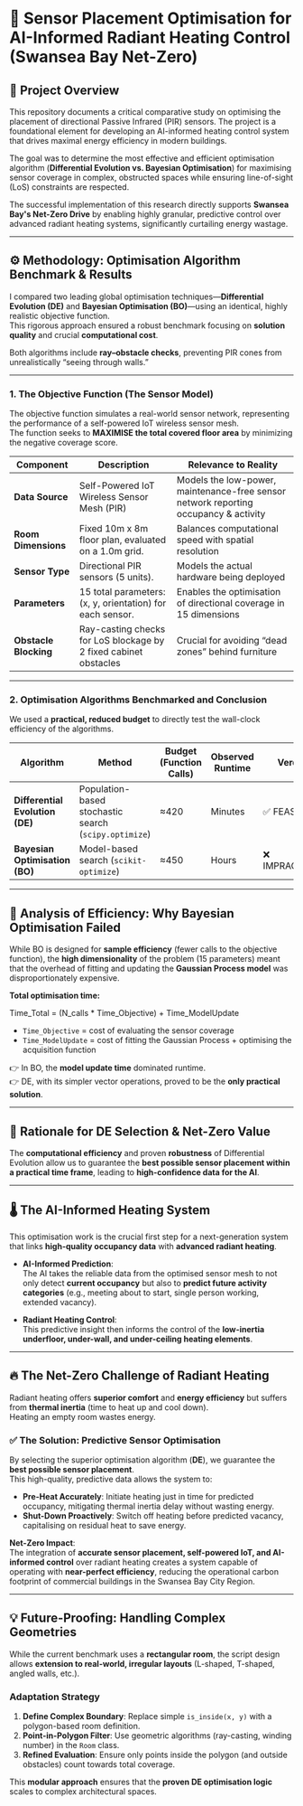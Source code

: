 # 🚀 Sensor Placement Optimisation for AI-Informed Radiant Heating Control (Swansea Bay Net-Zero)

## 🎯 Project Overview
This repository documents a critical comparative study on optimising the placement of directional Passive Infrared (PIR) sensors. The project is a foundational element for developing an AI-informed heating control system that drives maximal energy efficiency in modern buildings.

The goal was to determine the most effective and efficient optimisation algorithm (**Differential Evolution vs. Bayesian Optimisation**) for maximising sensor coverage in complex, obstructed spaces while ensuring line-of-sight (LoS) constraints are respected.

The successful implementation of this research directly supports **Swansea Bay's Net-Zero Drive** by enabling highly granular, predictive control over advanced radiant heating systems, significantly curtailing energy wastage.

---

## ⚙️ Methodology: Optimisation Algorithm Benchmark & Results
I compared two leading global optimisation techniques—**Differential Evolution (DE)** and **Bayesian Optimisation (BO)**—using an identical, highly realistic objective function.  
This rigorous approach ensured a robust benchmark focusing on **solution quality** and crucial **computational cost**.

Both algorithms include **ray–obstacle checks**, preventing PIR cones from unrealistically “seeing through walls.”

---

### 1. The Objective Function (The Sensor Model)
The objective function simulates a real-world sensor network, representing the performance of a self-powered IoT wireless sensor mesh.  
The function seeks to **MAXIMISE the total covered floor area** by minimizing the negative coverage score.

| Component         | Description                                                   | Relevance to Reality                                                                 |
|-------------------|---------------------------------------------------------------|--------------------------------------------------------------------------------------|
| **Data Source**   | Self-Powered IoT Wireless Sensor Mesh (PIR)                   | Models the low-power, maintenance-free sensor network reporting occupancy & activity |
| **Room Dimensions** | Fixed 10m x 8m floor plan, evaluated on a 1.0m grid.         | Balances computational speed with spatial resolution                                 |
| **Sensor Type**   | Directional PIR sensors (5 units).                            | Models the actual hardware being deployed                                            |
| **Parameters**    | 15 total parameters: (x, y, orientation) for each sensor.     | Enables the optimisation of directional coverage in 15 dimensions                    |
| **Obstacle Blocking** | Ray-casting checks for LoS blockage by 2 fixed cabinet obstacles | Crucial for avoiding “dead zones” behind furniture                                   |

---

### 2. Optimisation Algorithms Benchmarked and Conclusion
We used a **practical, reduced budget** to directly test the wall-clock efficiency of the algorithms.

| Algorithm                | Method                                        | Budget (Function Calls) | Observed Runtime | Verdict      |
|---------------------------|-----------------------------------------------|--------------------------|------------------|--------------|
| **Differential Evolution (DE)** | Population-based stochastic search (`scipy.optimize`) | ≈420                    | Minutes          | ✅ FEASIBLE   |
| **Bayesian Optimisation (BO)**  | Model-based search (`scikit-optimize`)             | ≈450                    | Hours            | ❌ IMPRACTICAL |

---

## 🛑 Analysis of Efficiency: Why Bayesian Optimisation Failed

While BO is designed for **sample efficiency** (fewer calls to the objective function), the **high dimensionality** of the problem (15 parameters) meant that the overhead of fitting and updating the **Gaussian Process model** was disproportionately expensive.

**Total optimisation time:**

Time_Total = (N_calls * Time_Objective) + Time_ModelUpdate

- `Time_Objective` = cost of evaluating the sensor coverage  
- `Time_ModelUpdate` = cost of fitting the Gaussian Process + optimising the acquisition function  

👉 In BO, the **model update time** dominated runtime.  
👉 DE, with its simpler vector operations, proved to be the **only practical solution**.

---

## 🔬 Rationale for DE Selection & Net-Zero Value
The **computational efficiency** and proven **robustness** of Differential Evolution allow us to guarantee the **best possible sensor placement within a practical time frame**, leading to **high-confidence data for the AI**.

---

## 🌡️ The AI-Informed Heating System
This optimisation work is the crucial first step for a next-generation system that links **high-quality occupancy data** with **advanced radiant heating**.

- **AI-Informed Prediction**:  
  The AI takes the reliable data from the optimised sensor mesh to not only detect **current occupancy** but also to **predict future activity categories** (e.g., meeting about to start, single person working, extended vacancy).

- **Radiant Heating Control**:  
  This predictive insight then informs the control of the **low-inertia underfloor, under-wall, and under-ceiling heating elements**.

---

## 🔥 The Net-Zero Challenge of Radiant Heating
Radiant heating offers **superior comfort** and **energy efficiency** but suffers from **thermal inertia** (time to heat up and cool down).  
Heating an empty room wastes energy.

### ✅ The Solution: Predictive Sensor Optimisation
By selecting the superior optimisation algorithm (**DE**), we guarantee the **best possible sensor placement**.  
This high-quality, predictive data allows the system to:

- **Pre-Heat Accurately**: Initiate heating just in time for predicted occupancy, mitigating thermal inertia delay without wasting energy.  
- **Shut-Down Proactively**: Switch off heating before predicted vacancy, capitalising on residual heat to save energy.

**Net-Zero Impact**:  
The integration of **accurate sensor placement, self-powered IoT, and AI-informed control** over radiant heating creates a system capable of operating with **near-perfect efficiency**, reducing the operational carbon footprint of commercial buildings in the Swansea Bay City Region.

---

## 💡 Future-Proofing: Handling Complex Geometries
While the current benchmark uses a **rectangular room**, the script design allows **extension to real-world, irregular layouts** (L-shaped, T-shaped, angled walls, etc.).

### Adaptation Strategy
1. **Define Complex Boundary**: Replace simple `is_inside(x, y)` with a polygon-based room definition.  
2. **Point-in-Polygon Filter**: Use geometric algorithms (ray-casting, winding number) in the `Room` class.  
3. **Refined Evaluation**: Ensure only points inside the polygon (and outside obstacles) count towards total coverage.  

This **modular approach** ensures that the **proven DE optimisation logic** scales to complex architectural spaces.





